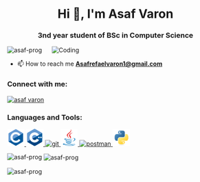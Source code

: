 <h1 align="center">Hi 👋, I'm Asaf Varon</h1>
<h3 align="center">3nd year student of BSc in Computer Science</h3>
<img align ="right" alt="Coding" width="400" src = "https://media0.giphy.com/media/v1.Y2lkPTc5MGI3NjExcnlvemZuOWQ4MmRzYzR0Y2lrbm80ZWpwZnd5eGcwYzd4NWNleDh4bCZlcD12MV9pbnRlcm5hbF9naWZfYnlfaWQmY3Q9Zw/RbDKaczqWovIugyJmW/giphy.gif">


<p align="left"> <img src="https://komarev.com/ghpvc/?username=asaf-prog&label=Profile%20views&color=0e75b6&style=flat" alt="asaf-prog" /> </p>

- 📫 How to reach me **Asafrefaelvaron1@gmail.com**

<h3 align="left">Connect with me:</h3>
<p align="left">
<a href="https://linkedin.com/in/asaf-varon-550ba6249" target="blank"><img align="center" src="https://raw.githubusercontent.com/rahuldkjain/github-profile-readme-generator/master/src/images/icons/Social/linked-in-alt.svg" alt="asaf varon" height="30" width="40" /></a>
</p>

<h3 align="left">Languages and Tools:</h3>
<p align="left"> <a href="https://www.cprogramming.com/" target="_blank" rel="noreferrer"> <img src="https://raw.githubusercontent.com/devicons/devicon/master/icons/c/c-original.svg" alt="c" width="40" height="40"/> </a> <a href="https://www.w3schools.com/cpp/" target="_blank" rel="noreferrer"> <img src="https://raw.githubusercontent.com/devicons/devicon/master/icons/cplusplus/cplusplus-original.svg" alt="cplusplus" width="40" height="40"/> </a> <a href="https://git-scm.com/" target="_blank" rel="noreferrer"> <img src="https://www.vectorlogo.zone/logos/git-scm/git-scm-icon.svg" alt="git" width="40" height="40"/> </a> <a href="https://www.java.com" target="_blank" rel="noreferrer"> <img src="https://raw.githubusercontent.com/devicons/devicon/master/icons/java/java-original.svg" alt="java" width="40" height="40"/> </a> <a href="https://postman.com" target="_blank" rel="noreferrer"> <img src="https://www.vectorlogo.zone/logos/getpostman/getpostman-icon.svg" alt="postman" width="40" height="40"/> </a> <a href="https://www.python.org" target="_blank" rel="noreferrer"> <img src="https://raw.githubusercontent.com/devicons/devicon/master/icons/python/python-original.svg" alt="python" width="40" height="40"/> </a> </p>

<p><img align="left" src="https://github-readme-stats.vercel.app/api/top-langs?username=asaf-prog&show_icons=true&locale=en&layout=compact" alt="asaf-prog" /></p>

<p>&nbsp;<img align="center" src="https://github-readme-stats.vercel.app/api?username=asaf-prog&show_icons=true&locale=en" alt="asaf-prog" /></p>

<p><img align="center" src="https://github-readme-streak-stats.herokuapp.com/?user=asaf-prog&" alt="asaf-prog" /></p>
